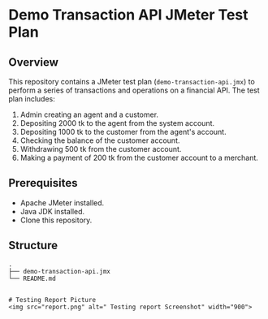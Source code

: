 # Demo Transaction API JMeter Test Plan

## Overview
This repository contains a JMeter test plan (`demo-transaction-api.jmx`) to perform a series of transactions and operations on a financial API. The test plan includes:
1. Admin creating an agent and a customer.
2. Depositing 2000 tk to the agent from the system account.
3. Depositing 1000 tk to the customer from the agent's account.
4. Checking the balance of the customer account.
5. Withdrawing 500 tk from the customer account.
6. Making a payment of 200 tk from the customer account to a merchant.

## Prerequisites
- Apache JMeter installed.
- Java JDK installed.
- Clone this repository.

## Structure
```plaintext
.
├── demo-transaction-api.jmx
└── README.md


# Testing Report Picture
<img src="report.png" alt=" Testing report Screenshot" width="900">

  
